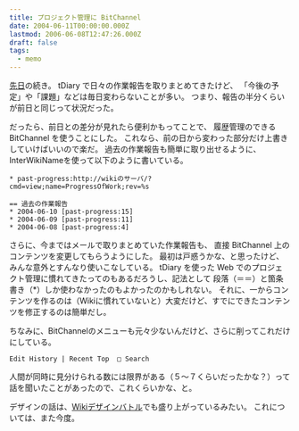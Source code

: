 ```yaml
---
title: プロジェクト管理に BitChannel
date: 2004-06-11T00:00:00.000Z
lastmod: 2006-06-08T12:47:26.000Z
draft: false
tags:
  - memo
---
```


[先日](/posts/20040608/p01)の続き。 tDiary で日々の作業報告を取りまとめてきたけど、 「今後の予定」や「課題」などは毎日変わらないことが多い。 つまり、報告の半分くらいが前日と同じって状況だった。

だったら、前日との差分が見れたら便利かもってことで、 履歴管理のできる BitChannel を使うことにした。 これなら、前の日から変わった部分だけ上書きしていけばいいので楽だ。 過去の作業報告も簡単に取り出せるように、 InterWikiNameを使って以下のように書いている。

```
* past-progress:http://wikiのサーバ/?cmd=view;name=ProgressOfWork;rev=%s
```

```
== 過去の作業報告
* 2004-06-10 [past-progress:15]
* 2004-06-09 [past-progress:11]
* 2004-06-08 [past-progress:4]
```

さらに、今まではメールで取りまとめていた作業報告も、 直接 BitChannel 上のコンテンツを変更してもらうようにした。 最初は戸惑うかな、と思ったけど、みんな意外とすんなり使いこなしている。 tDiary を使った Web でのプロジェクト管理に慣れてきたってのもあるだろうし、記法として 段落（＝＝）と箇条書き（\*）しか使わなかったのもよかったのかもしれない。 それに、一からコンテンツを作るのは（Wikiに慣れていないと）大変だけど、すでにできたコンテンツを修正するのは簡単だし。

ちなみに、BitChannelのメニューも元々少ないんだけど、さらに削ってこれだけにしている。

```
Edit History | Recent Top  □ Search
```

人間が同時に見分けられる数には限界がある（５〜７くらいだったかな？）って話を聞いたことがあったので、これくらいかな、と。

デザインの話は、[Wikiデザインバトル](http://wikibana.socoda.net/wiki.cgi?Wiki%a5%c7%a5%b6%a5%a4%a5%f3%a5%d0%a5%c8%a5%eb)でも盛り上がっているみたい。 これについては、また今度。
